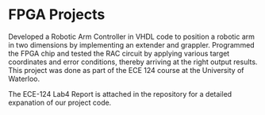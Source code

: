 # FPGA Projects

Developed a Robotic Arm Controller in VHDL code to position a robotic arm in two dimensions by implementing an extender and grappler. 
Programmed the FPGA chip and tested the RAC circuit by applying various target coordinates and error conditions, thereby arriving at the right output results. 
This project was done as part of the ECE 124 course at the University of Waterloo.

The ECE-124 Lab4 Report is attached in the repository for a detailed expanation of our project code.
